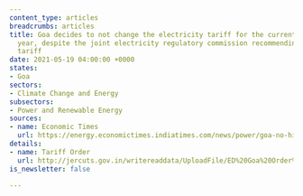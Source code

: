```yaml
---
content_type: articles
breadcrumbs: articles
title: Goa decides to not change the electricity tariff for the current financial
  year, despite the joint electricity regulatory commission recommending a hike in
  tariff
date: 2021-05-19 04:00:00 +0000
states:
- Goa
sectors:
- Climate Change and Energy
subsectors:
- Power and Renewable Energy
sources:
- name: Economic Times
  url: https://energy.economictimes.indiatimes.com/news/power/goa-no-hike-in-power-tariff-this-year-says-govt/82564161
details:
- name: Tariff Order
  url: http://jercuts.gov.in/writereaddata/UploadFile/ED%20Goa%20Order%202021-22_1760.pdf
is_newsletter: false

---
```

